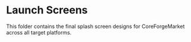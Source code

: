 # Launch Screens

This folder contains the final splash screen designs for CoreForgeMarket across all target platforms.
